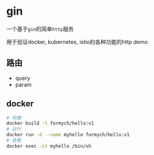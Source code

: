 # gin

一个基于`gin`的简单`http`服务

用于验证docker, kubernetes, istio的各种功能的http demo

## 路由

* query
* param

## docker

```sh
# 构建
docker build -t formych/hello:v1
# 运行
docker run -d --name myhello formych/hello:v1
# 查看
docker exec -it myhello /bin/sh
```
